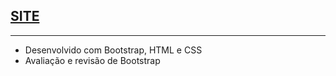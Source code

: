 ## [SITE](https://gferri-projects.github.io/Yoga-IW-II/)
-----------------------
- Desenvolvido com Bootstrap, HTML  e CSS
- Avaliação e revisão de Bootstrap
